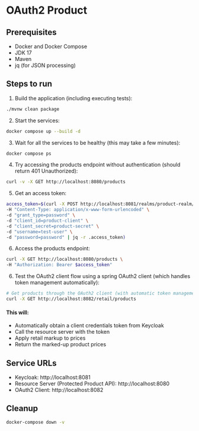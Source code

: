 # OAuth2 Product

## Prerequisites
- Docker and Docker Compose
- JDK 17
- Maven
- jq (for JSON processing)

## Steps to run

1. Build the application (including executing tests):
```bash
./mvnw clean package
```

2. Start the services:
```bash
docker compose up --build -d
```

3. Wait for all the services to be healthy (this may take a few minutes):
```bash
docker compose ps
```

4. Try accessing the products endpoint without authentication (should return 401 Unauthorized):
```bash
curl -v -X GET http://localhost:8080/products
```

5. Get an access token:
```bash
access_token=$(curl -X POST http://localhost:8081/realms/product-realm/protocol/openid-connect/token \
-H "Content-Type: application/x-www-form-urlencoded" \
-d "grant_type=password" \
-d "client_id=product-client" \
-d "client_secret=product-secret" \
-d "username=test-user" \
-d "password=password" | jq -r .access_token)
```

6. Access the products endpoint:
```bash
curl -X GET http://localhost:8080/products \
-H "Authorization: Bearer $access_token"
```

6. Test the OAuth2 client flow using a spring OAuth2 client (which handles token management automatically):
```bash
# Get products through the OAuth2 client (with automatic token management)
curl -X GET http://localhost:8082/retail/products
```
#### This will:
- Automatically obtain a client credentials token from Keycloak
- Call the resource server with the token
- Apply retail markup to prices
- Return the marked-up product prices

## Service URLs
- Keycloak: http://localhost:8081
- Resource Server (Protected Product API): http://localhost:8080
- OAuth2 Client: http://localhost:8082

## Cleanup
```bash
docker-compose down -v
```
